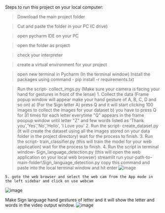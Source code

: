 Steps to run this project on your local computer:

> Download the main project folder

> Cut and paste the folder in your PC (C drive)

> open pycharm IDE on your PC

> open the folder as project

> check your interpreter

> create a virtual environment for your project

> open new terminal in Pycharm (In the terminal window)
  Install the packages using command - pip install -r requirements.txt
   

> Run the script- collect_imgs.py (Make sure your camera is facing your hand for gestures in front of the lense)
	1. Collect the data (Frame popup window will appear make your hand gesture of A, B, C, D and so on)
		a) (For the Sign letter A) press Q and it will start clicking 100 images to collect the images for your dataset
		b) you have to press Q for 31 times for each letter everytime "Q" appears in the frame poopup window until letter
		 "Z" and few words listed as 'Thank you','Yes','No','Hello', 'I Love you'
	2. Run the script- create_dataset.py (it will create the dataset using all the images stored on your data folder
	in the project directory) wait for the process to finish.
	3. Run the script- train_classifier.py (this will train the model for your web application) wait for the process to finish.
	4. Run the script in terminal window- Sign_language_detection.py (this will open the web application on your local web browser)
	streamlit run your-path-to-main-folder\Sign_language_detection.py
	copy this command and paste into the local terminal window and hit enter
> ![image](https://github.com/TheVishwakarma/Sign-Language-Detection/assets/86587324/8b81b7bd-1999-40e2-aba9-653bf8f47a6f)

	5. goto the web browser and select the web cam from the App mode in the left sidebar and click on use webcam
![image](https://github.com/TheVishwakarma/Sign-Language-Detection/assets/86587324/48ed8b71-8ff4-4881-85eb-bf181369de4d)

Make Sign language hand gestures of letter and it will show the letter and words in the video output window.
![image](https://github.com/TheVishwakarma/Sign-Language-Detection/assets/86587324/55bcc567-a687-400b-85bc-55d1972f23c1)
